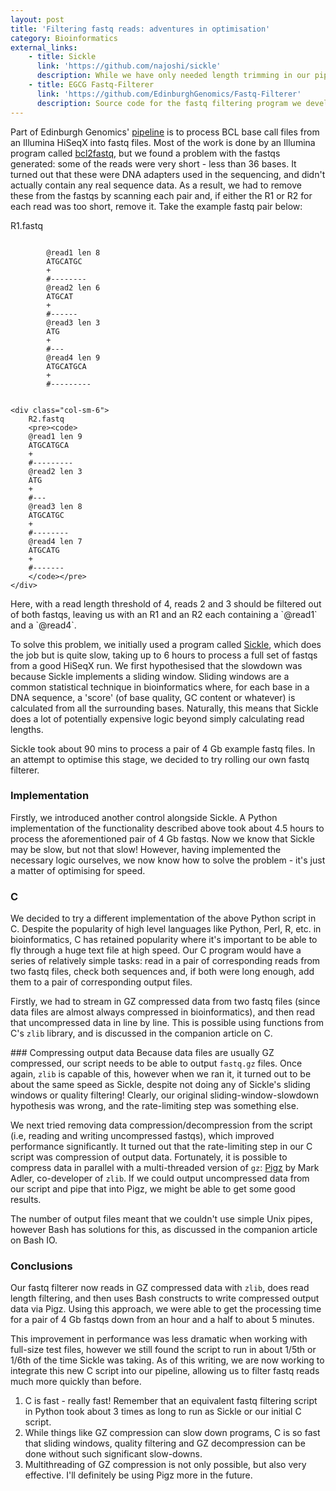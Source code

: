 ```yaml
---
layout: post
title: 'Filtering fastq reads: adventures in optimisation'
category: Bioinformatics
external_links:
    - title: Sickle
      link: 'https://github.com/najoshi/sickle'
      description: While we have only needed length trimming in our pipeline, Sickle is also capable of trimming fastq reads by quality.
    - title: EGCG Fastq-Filterer
      link: 'https://github.com/EdinburghGenomics/Fastq-Filterer'
      description: Source code for the fastq filtering program we developed.
---
```


Part of Edinburgh Genomics' [pipeline](http://github.com/EdinburghGenomics/Analysis-Driver) is to process BCL base call files from an Illumina HiSeqX into fastq files. Most of the work is done by an Illumina program called [bcl2fastq](http://support.illumina.com/downloads/bcl2fastq-conversion-software-v217.html), but we found a problem with the fastqs generated: some of the reads were very short - less than 36 bases. It turned out that these were DNA adapters used in the sequencing, and didn't actually contain any real sequence data. As a result, we had to remove these from the fastqs by scanning each pair and, if either the R1 or R2 for each read was too short, remove it. Take the example fastq pair below:

<div>
    <div class="col-sm-6">
        R1.fastq
        <pre><code>
        @read1 len 8
        ATGCATGC
        +
        #--------
        @read2 len 6
        ATGCAT
        +
        #------
        @read3 len 3
        ATG
        +
        #---
        @read4 len 9
        ATGCATGCA
        +
        #---------
        </code></pre>
    </div>

    <div class="col-sm-6">
        R2.fastq
        <pre><code>
        @read1 len 9
        ATGCATGCA
        +
        #---------
        @read2 len 3
        ATG
        +
        #---
        @read3 len 8
        ATGCATGC
        +
        #--------
        @read4 len 7
        ATGCATG
        +
        #-------
        </code></pre>
    </div>
</div>
Here, with a read length threshold of 4, reads 2 and 3 should be filtered out of both fastqs, leaving us with an R1 and an R2 each containing a `@read1` and a `@read4`.

To solve this problem, we initially used a program called [Sickle](https://github.com/najoshi/sickle), which does the job but is quite slow, taking up to 6 hours to process a full set of fastqs from a good HiSeqX run. We first hypothesised that the slowdown was because Sickle implements a sliding window. Sliding windows are a common statistical technique in bioinformatics where, for each base in a DNA sequence, a 'score' (of base quality, GC content or whatever) is calculated from all the surrounding bases. Naturally, this means that Sickle does a lot of potentially expensive logic beyond simply calculating read lengths.

Sickle took about 90 mins to process a pair of 4 Gb example fastq files. In an attempt to optimise this stage, we decided to try rolling our own fastq filterer.


### Implementation
Firstly, we introduced another control alongside Sickle. A Python implementation of the functionality described above took about 4.5 hours to process the aforementioned pair of 4 Gb fastqs. Now we know that Sickle may be slow, but not that slow! However, having implemented the necessary logic ourselves, we now know how to solve the problem - it's just a matter of optimising for speed.


### C
We decided to try a different implementation of the above Python script in C. Despite the popularity of high level languages like Python, Perl, R, etc. in bioinformatics, C has retained popularity where it's important to be able to fly through a huge text file at high speed. Our C program would have a series of relatively simple tasks: read in a pair of corresponding reads from two fastq files, check both sequences and, if both were long enough, add them to a pair of corresponding output files.

Firstly, we had to stream in GZ compressed data from two fastq files (since data files are almost always compressed in bioinformatics), and then read that uncompressed data in line by line. This is possible using functions from C's `zlib` library, and is discussed in the companion article on C.


### Compressing output data
Because data files are usually GZ compressed, our script needs to be able to output `fastq.gz` files. Once again, `zlib` is capable of this, however when we ran it, it turned out to be about the same speed as Sickle, despite not doing any of Sickle's sliding windows or quality filtering! Clearly, our original sliding-window-slowdown hypothesis was wrong, and the rate-limiting step was something else.

We next tried removing data compression/decompression from the script (i.e, reading and writing uncompressed fastqs), which improved performance significantly. It turned out that the rate-limiting step in our C script was compression of output data. Fortunately, it is possible to compress data in parallel with a multi-threaded version of `gz`: [Pigz](https://github.com/madler/pigz) by Mark Adler, co-developer of `zlib`. If we could output uncompressed data from our script and pipe that into Pigz, we might be able to get some good results.

The number of output files meant that we couldn't use simple Unix pipes, however Bash has solutions for this, as discussed in the companion article on Bash IO.


### Conclusions
Our fastq filterer now reads in GZ compressed data with `zlib`, does read length filtering, and then uses Bash constructs to write compressed output data via Pigz. Using this approach, we were able to get the processing time for a pair of 4 Gb fastqs down from an hour and a half to about 5 minutes.

This improvement in performance was less dramatic when working with full-size test files, however we still found the script to run in about 1/5th or 1/6th of the time Sickle was taking. As of this writing, we are now working to integrate this new C script into our pipeline, allowing us to filter fastq reads much more quickly than before.


1. C is fast - really fast! Remember that an equivalent fastq filtering script in Python took about 3 times as long to run as Sickle or our initial C script.
2. While things like GZ compression can slow down programs, C is so fast that sliding windows, quality filtering and GZ decompression can be done without such significant slow-downs.
3. Multithreading of GZ compression is not only possible, but also very effective. I'll definitely be using Pigz more in the future.
